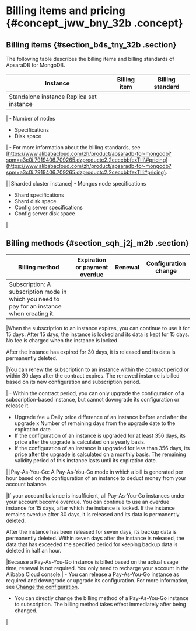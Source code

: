 # Billing items and pricing {#concept_jww_bny_32b .concept}

## Billing items {#section_b4s_tny_32b .section}

The following table describes the billing items and billing standards of ApsaraDB for MongoDB.

|Instance|Billing item|Billing standard|
|--------|------------|----------------|
|Standalone instance Replica set instance

 | -   Number of nodes
-   Specifications
-   Disk space

 | -   For more information about the billing standards, see [https://www.alibabacloud.com/zh/product/apsaradb-for-mongodb?spm=a3c0i.7919406.709265.dzproductc2.2ceccbbfexTlIi\#pricing](https://www.alibabacloud.com/zh/product/apsaradb-for-mongodb?spm=a3c0i.7919406.709265.dzproductc2.2ceccbbfexTlIi#pricing).

 |
|Sharded cluster instance| -   Mongos node specifications
-   Shard specifications
-   Shard disk space
-   Config server specifications
-   Config server disk space

 |

## Billing methods {#section_sqh_j2j_m2b .section}

|Billing method|Expiration or payment overdue|Renewal|Configuration change|
|--------------|-----------------------------|-------|--------------------|
|Subscription: A subscription mode in which you need to pay for an instance when creating it.

 |When the subscription to an instance expires, you can continue to use it for 15 days. After 15 days, the instance is locked and its data is kept for 15 days. No fee is charged when the instance is locked.

 After the instance has expired for 30 days, it is released and its data is permanently deleted.

 |You can renew the subscription to an instance within the contract period or within 30 days after the contract expires. The renewed instance is billed based on its new configuration and subscription period.

 | -   Within the contract period, you can only upgrade the configuration of a subscription-based instance, but cannot downgrade its configuration or release it.
-   Upgrade fee = Daily price difference of an instance before and after the upgrade x Number of remaining days from the upgrade date to the expiration date
-   If the configuration of an instance is upgraded for at least 356 days, its price after the upgrade is calculated on a yearly basis.
-   If the configuration of an instance is upgraded for less than 356 days, its price after the upgrade is calculated on a monthly basis. The remaining validity period of this instance lasts until its expiration date.

 |
|Pay-As-You-Go: A Pay-As-You-Go mode in which a bill is generated per hour based on the configuration of an instance to deduct money from your account balance.

 |If your account balance is insufficient, all Pay-As-You-Go instances under your account become overdue. You can continue to use an overdue instance for 15 days, after which the instance is locked. If the instance remains overdue after 30 days, it is released and its data is permanently deleted.

 After the instance has been released for seven days, its backup data is permanently deleted. Within seven days after the instance is released, the data that has exceeded the specified period for keeping backup data is deleted in half an hour.

 |Because a Pay-As-You-Go instance is billed based on the actual usage time, renewal is not required. You only need to recharge your account in the Alibaba Cloud console.| -   You can release a Pay-As-You-Go instance as required and downgrade or upgrade its configuration. For more information, see [Change the configuration](https://www.alibabacloud.com/help/zh/doc-detail/44655.htm).
-   You can directly change the billing method of a Pay-As-You-Go instance to subscription. The billing method takes effect immediately after being changed.

 |

